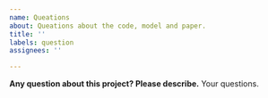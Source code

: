 ```yaml
---
name: Queations
about: Queations about the code, model and paper.
title: ''
labels: question
assignees: ''

---
```


**Any question about this project? Please describe.**
Your questions.

